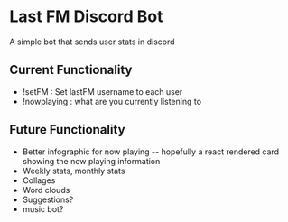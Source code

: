 # Last FM Discord Bot 

A simple bot that sends user stats in discord 

## Current Functionality 
* !setFM : Set lastFM username to each user
* !nowplaying : what are you currently listening to  

## Future Functionality 
* Better infographic for now playing -- hopefully a react rendered card showing the now playing information 
* Weekly stats, monthly stats 
* Collages 
* Word clouds 
* Suggestions? 
* music bot? 

